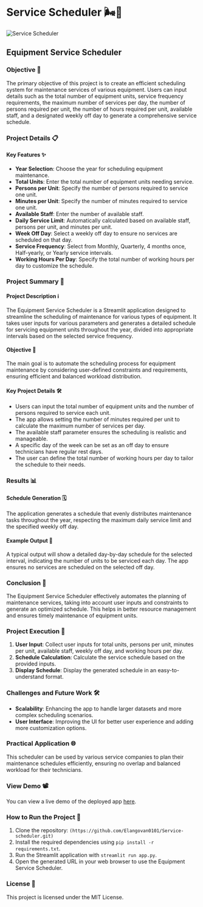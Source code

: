 # Service Scheduler 🌬️📅
![Service Scheduler](https://goblueox.com/wp-content/uploads/2020/06/Why-Should-I-Schedule-a-Yearly-Heating-and-Air-Conditioning-Maintenance-Visit-_-Minneapolis-MN.jpg)
## Equipment Service Scheduler

### Objective 🎯
The primary objective of this project is to create an efficient scheduling system for maintenance services of various equipment. Users can input details such as the total number of equipment units, service frequency requirements, the maximum number of services per day, the number of persons required per unit, the number of hours required per unit, available staff, and a designated weekly off day to generate a comprehensive service schedule.

### Project Details 📋

#### Key Features ✨
- **Year Selection**: Choose the year for scheduling equipment maintenance.
- **Total Units**: Enter the total number of equipment units needing service.
- **Persons per Unit**: Specify the number of persons required to service one unit.
- **Minutes per Unit**: Specify the number of minutes required to service one unit.
- **Available Staff**: Enter the number of available staff.
- **Daily Service Limit**: Automatically calculated based on available staff, persons per unit, and minutes per unit.
- **Week Off Day**: Select a weekly off day to ensure no services are scheduled on that day.
- **Service Frequency**: Select from Monthly, Quarterly, 4 months once, Half-yearly, or Yearly service intervals.
- **Working Hours Per Day**: Specify the total number of working hours per day to customize the schedule.

### Project Summary 📝

#### Project Description ℹ️
The Equipment Service Scheduler is a Streamlit application designed to streamline the scheduling of maintenance for various types of equipment. It takes user inputs for various parameters and generates a detailed schedule for servicing equipment units throughout the year, divided into appropriate intervals based on the selected service frequency.

#### Objective 🌟
The main goal is to automate the scheduling process for equipment maintenance by considering user-defined constraints and requirements, ensuring efficient and balanced workload distribution.

#### Key Project Details 🛠️
- Users can input the total number of equipment units and the number of persons required to service each unit.
- The app allows setting the number of minutes required per unit to calculate the maximum number of services per day.
- The available staff parameter ensures the scheduling is realistic and manageable.
- A specific day of the week can be set as an off day to ensure technicians have regular rest days.
- The user can define the total number of working hours per day to tailor the schedule to their needs.

### Results 📊

#### Schedule Generation 🗓️
The application generates a schedule that evenly distributes maintenance tasks throughout the year, respecting the maximum daily service limit and the specified weekly off day.

#### Example Output 📅
A typical output will show a detailed day-by-day schedule for the selected interval, indicating the number of units to be serviced each day. The app ensures no services are scheduled on the selected off day.

### Conclusion 🚀
The Equipment Service Scheduler effectively automates the planning of maintenance services, taking into account user inputs and constraints to generate an optimized schedule. This helps in better resource management and ensures timely maintenance of equipment units.

### Project Execution 📑

1. **User Input**: Collect user inputs for total units, persons per unit, minutes per unit, available staff, weekly off day, and working hours per day.
2. **Schedule Calculation**: Calculate the service schedule based on the provided inputs.
3. **Display Schedule**: Display the generated schedule in an easy-to-understand format.

### Challenges and Future Work 🛠️

- **Scalability**: Enhancing the app to handle larger datasets and more complex scheduling scenarios.
- **User Interface**: Improving the UI for better user experience and adding more customization options.

### Practical Application 🌐
This scheduler can be used by various service companies to plan their maintenance schedules efficiently, ensuring no overlap and balanced workload for their technicians.

### View Demo 📽️
You can view a live demo of the deployed app [here](https://service-scheduler-wisdomsoft.streamlit.app/).

### How to Run the Project 🚀

1. Clone the repository: `(https://github.com/Elangovan0101/Service-scheduler.git)`
2. Install the required dependencies using `pip install -r requirements.txt`.
3. Run the Streamlit application with `streamlit run app.py`.
4. Open the generated URL in your web browser to use the Equipment Service Scheduler.

### License 📜
This project is licensed under the MIT License.



